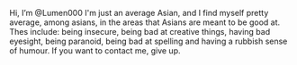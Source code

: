 Hi, I’m @Lumen000
I'm just an average Asian, and I find myself pretty average, among asians, in the areas that Asians are meant to be good at. 
Thes include: being insecure, being bad at creative things, having bad eyesight, being paranoid, being bad at spelling and having a rubbish sense of humour.
If you want to contact me, give up.

<!---
averageNoB/averageNoB is a ✨ special ✨ repository because its `README.md` (this file) appears on your GitHub profile.
You can click the Preview link to take a look at your changes.
--->
